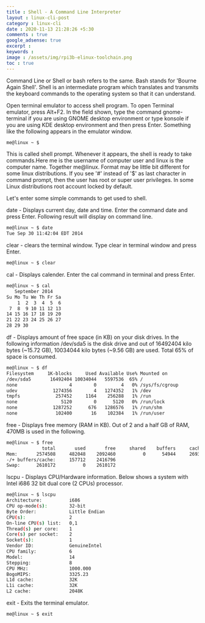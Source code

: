```yaml
---
title : Shell - A Command Line Interpreter
layout : linux-cli-post
category : linux-cli
date : 2020-11-13 21:28:26 +5:30
comments : true
google_adsense: true
excerpt : 
keywords : 
image : /assets/img/rpi3b-elinux-toolchain.png
toc : true
---
```

Command Line or Shell or bash refers to the same. Bash stands for 'Bourne Again Shell'. Shell is an intermediate program which translates and transmits the keyboard commands to the operating system so that it can understand.

Open terminal emulator to access shell program. To open Terminal emulator, press Alt+F2. In the field shown, type the command gnome-terminal if you are using GNOME desktop environment or type konsole if you are using KDE desktop environment and then press Enter. Something like the following appears in the emulator window.

```bash
me@linux ~ $
```
This is called shell prompt. Whenever it appears, the shell is ready to take commands.Here me is the username of computer user and linux is the computer name. Together me@linux. Format may be little bit different for some linux distributions. If you see '#' instead of '$' as last character in command prompt, then the user has root or super user privileges. In some Linux distributions root account locked by default.

Let's enter some simple commands to get used to shell.

date - Displays current day, date and time. Enter the command date and press Enter. Following result will display on command line.

```bash
me@linux ~ $ date
Tue Sep 30 11:42:04 EDT 2014
```
clear - clears the terminal window. Type clear in terminal window and press Enter.

```bash
me@linux ~ $ clear
```
cal - Displays calender. Enter the cal command in terminal and press Enter.

```bash
me@linux ~ $ cal
   September 2014     
Su Mo Tu We Th Fr Sa  
    1  2  3  4  5  6  
 7  8  9 10 11 12 13  
14 15 16 17 18 19 20  
21 22 23 24 25 26 27  
28 29 30
```
df - Displays amount of free space (in KB) on your disk drives. In the following information /dev/sda5 is the disk drive and out of 16492404 kilo bytes (~15.72 GB), 10034044 kilo bytes (~9.56 GB) are used. Total 65% of space is consumed.

```bash
me@linux ~ $ df
Filesystem     1K-blocks     Used Available Use% Mounted on
/dev/sda5       16492404 10034044   5597536  65% /
none                   4        0         4   0% /sys/fs/cgroup
udev             1274356        4   1274352   1% /dev
tmpfs             257452     1164    256288   1% /run
none                5120        0      5120   0% /run/lock
none             1287252      676   1286576   1% /run/shm
none              102400       16    102384   1% /run/user
```
free - Displays free memory (RAM in KB). Out of 2 and a half GB of RAM, 470MB is used in the following.

```bash
me@linux ~ $ free
             total       used       free     shared    buffers     cached
Mem:       2574508     482048    2092460          0      54944     269392
-/+ buffers/cache:     157712    2416796
Swap:      2610172          0    2610172
```
lscpu - Displays CPU/Hardware information. Below shows a system with Intel i686 32 bit dual core (2 CPUs) processor.

```bash
me@linux ~ $ lscpu
Architecture:          i686
CPU op-mode(s):        32-bit
Byte Order:            Little Endian
CPU(s):                2
On-line CPU(s) list:   0,1
Thread(s) per core:    1
Core(s) per socket:    2
Socket(s):             1
Vendor ID:             GenuineIntel
CPU family:            6
Model:                 14
Stepping:              8
CPU MHz:               1000.000
BogoMIPS:              3325.23
L1d cache:             32K
L1i cache:             32K
L2 cache:              2048K
```
exit - Exits the terminal emulator.

```bash
me@linux ~ $ exit
```
